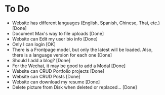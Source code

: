 # To Do

- Website has different languages (English, Spanish, Chinese, Thai, etc.) [Done]
- Document Max's way to file uploads [Done]
- Website can Edit my user bio info [Done]
- Only I can login [OK]
- There is a Frontpage model, but only the latest will be loaded. Also, there is a language version for each one [Done]
- Should I add a blog? [Done]
- For the Wechat, it may be good to add a Modal [Done]
- Website can CRUD Portfolio projects [Done]
- Website can CRUD Posts [Done]
- Website can download my resume [Done]
- Delete picture from Disk when deleted or replaced... [Done]